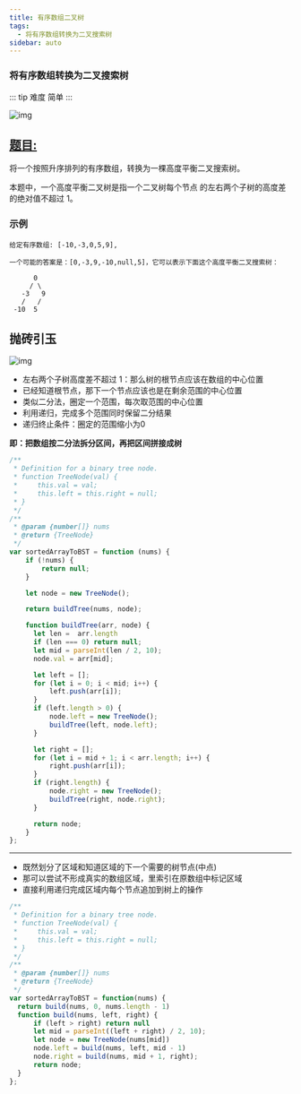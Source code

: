 ```yaml
---
title: 有序数组二叉树
tags:
  - 将有序数组转换为二叉搜索树
sidebar: auto
---
```



### 将有序数组转换为二叉搜索树


::: tip 难度
简单
:::

![img](http://qiniu.gaowenju.com/leecode/banner/20200703.jpg)

## [题目:](https://leetcode-cn.com/problems/convert-sorted-array-to-binary-search-tree/)

将一个按照升序排列的有序数组，转换为一棵高度平衡二叉搜索树。

本题中，一个高度平衡二叉树是指一个二叉树每个节点 的左右两个子树的高度差的绝对值不超过 1。

### 示例

```
给定有序数组: [-10,-3,0,5,9],

一个可能的答案是：[0,-3,9,-10,null,5]，它可以表示下面这个高度平衡二叉搜索树：

      0
     / \
   -3   9
   /   /
 -10  5
```

## 抛砖引玉

![img](http://qiniu.gaowenju.com/leecode/20200703.png)

- 左右两个子树高度差不超过 1：那么树的根节点应该在数组的中心位置
- 已经知道根节点，那下一个节点应该也是在剩余范围的中心位置
- 类似二分法，圈定一个范围，每次取范围的中心位置
- 利用递归，完成多个范围同时保留二分结果
- 递归终止条件：圈定的范围缩小为0

**即：把数组按二分法拆分区间，再把区间拼接成树**

```javascript
/**
 * Definition for a binary tree node.
 * function TreeNode(val) {
 *     this.val = val;
 *     this.left = this.right = null;
 * }
 */
/**
 * @param {number[]} nums
 * @return {TreeNode}
 */
var sortedArrayToBST = function (nums) {
    if (!nums) {
        return null;
    }

    let node = new TreeNode();

    return buildTree(nums, node);

    function buildTree(arr, node) {
      let len =  arr.length
      if (len === 0) return null;
      let mid = parseInt(len / 2, 10);
      node.val = arr[mid];

      let left = [];
      for (let i = 0; i < mid; i++) {
          left.push(arr[i]);
      }
      if (left.length > 0) {
          node.left = new TreeNode();
          buildTree(left, node.left);
      }

      let right = [];
      for (let i = mid + 1; i < arr.length; i++) {
          right.push(arr[i]);
      }
      if (right.length) {
          node.right = new TreeNode();
          buildTree(right, node.right);
      }

      return node;
    }
};
```
-----

- 既然划分了区域和知道区域的下一个需要的树节点(中点)
- 那可以尝试不形成真实的数组区域，里索引在原数组中标记区域
- 直接利用递归完成区域内每个节点追加到树上的操作

```javascript
/**
 * Definition for a binary tree node.
 * function TreeNode(val) {
 *     this.val = val;
 *     this.left = this.right = null;
 * }
 */
/**
 * @param {number[]} nums
 * @return {TreeNode}
 */
var sortedArrayToBST = function(nums) {
  return build(nums, 0, nums.length - 1)
  function build(nums, left, right) {
      if (left > right) return null
      let mid = parseInt((left + right) / 2, 10);
      let node = new TreeNode(nums[mid])
      node.left = build(nums, left, mid - 1)
      node.right = build(nums, mid + 1, right);
      return node;
  }
};
```
